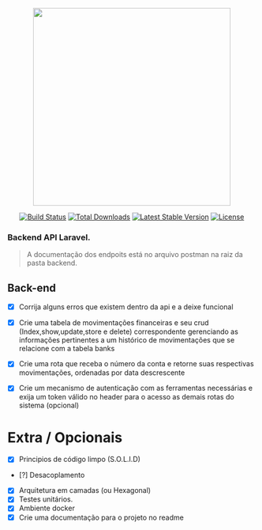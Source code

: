 <p align="center"><a href="https://laravel.com" target="_blank"><img src="https://raw.githubusercontent.com/laravel/art/master/logo-lockup/5%20SVG/2%20CMYK/1%20Full%20Color/laravel-logolockup-cmyk-red.svg" width="400"></a></p>

<p align="center">
<a href="https://travis-ci.org/laravel/framework"><img src="https://travis-ci.org/laravel/framework.svg" alt="Build Status"></a>
<a href="https://packagist.org/packages/laravel/framework"><img src="https://img.shields.io/packagist/dt/laravel/framework" alt="Total Downloads"></a>
<a href="https://packagist.org/packages/laravel/framework"><img src="https://img.shields.io/packagist/v/laravel/framework" alt="Latest Stable Version"></a>
<a href="https://packagist.org/packages/laravel/framework"><img src="https://img.shields.io/packagist/l/laravel/framework" alt="License"></a>
</p>


### Backend API Laravel.

> A documentação dos endpoits está no arquivo postman na raiz da pasta backend.

## Back-end 

- [x] Corrija alguns erros que existem dentro da api e a deixe funcional
- [x] Crie uma tabela de movimentações financeiras e seu crud (Index,show,update,store e delete) correspondente gerenciando as informações pertinentes a um histórico de movimentações que se relacione com a tabela banks
- [x] Crie uma rota que receba o número da conta e retorne suas respectivas movimentações, ordenadas por data descrescente 
- [x] Crie um mecanismo de autenticação com as ferramentas necessárias e exija um token válido no header para o acesso as demais rotas do sistema (opcional)


# Extra / Opcionais

- [x] Principios de código limpo (S.O.L.I.D)
- [?] Desacoplamento
- [x] Arquitetura em camadas (ou Hexagonal)
- [x] Testes unitários.
- [x] Ambiente docker
- [x] Crie uma documentação para o projeto no readme 
